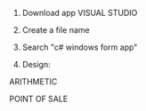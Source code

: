 1. Download app VISUAL STUDIO

2. Create a file name

3. Search "c# windows form app"

4. Design:

ARITHMETIC

POINT OF SALE
